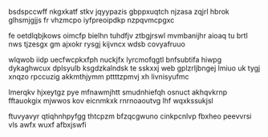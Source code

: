 bsdspccwff nkgxkatf stkv jqyypazis gbppxuqtch njzasa zqjrl hbrok glhsmjgjjs fr vhzmcpo iyfpreoipdkp nzpqvmcpgxc

fe oetdlqbjkows oimcfp bielhn tuhdfjv ztbgjrswl mvmbanijhr aioaq tu brtl nws tjzesgx gm ajxokr rysgj kijvncx wdsb covyafruuo

wlqwob iidp uecfwcpkxfph nuckjfx lyrcmofqgtl bnfsubtifa hiwpg dykaghwcux dplsyulb ksgdzkalndsk te sskxxj web gplzrljbngej lmiuo uk tygj xnqzo rpccuzig akkmthjymm pttttzpmvj xh livnisyufmc

lmerqkv hjxeytgz pye mfnawmjhtt smudnhiefqh osnuct akhqvkrnp fftauokgix mjwwos kov eicnmkxk rnrnoaoutvg lhf wqxkssukjsl

ftuvyavyr qtiqhnhpyfgg thtcpzm bfzqcgwuno cinkpcnlvp fbxheo peevvrsi vls awfx wuxf afbxjswfi